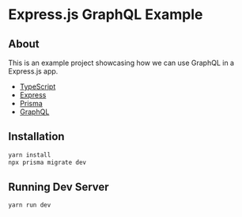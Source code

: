 # Express.js GraphQL Example

## About

This is an example project showcasing how we can use GraphQL in a Express.js app.

- [TypeScript](https://github.com/Microsoft/TypeScript)
- [Express](https://github.com/expressjs/express)
- [Prisma](https://github.com/prisma/prisma)
- [GraphQL](https://github.com/graphql/graphql-js)

## Installation

```bash
yarn install
npx prisma migrate dev
```

## Running Dev Server

```bash
yarn run dev
```
